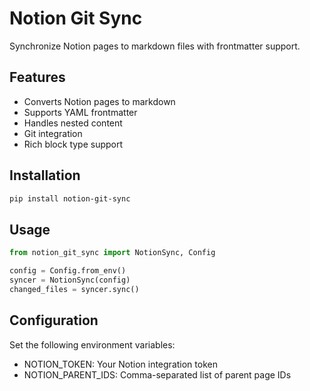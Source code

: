    # Notion Git Sync

   Synchronize Notion pages to markdown files with frontmatter support.

   ## Features
   - Converts Notion pages to markdown
   - Supports YAML frontmatter
   - Handles nested content
   - Git integration
   - Rich block type support

   ## Installation
   ```bash
   pip install notion-git-sync
   ```

   ## Usage
   ```python
   from notion_git_sync import NotionSync, Config

   config = Config.from_env()
   syncer = NotionSync(config)
   changed_files = syncer.sync()
   ```

   ## Configuration
   Set the following environment variables:
   - NOTION_TOKEN: Your Notion integration token
   - NOTION_PARENT_IDS: Comma-separated list of parent page IDs
